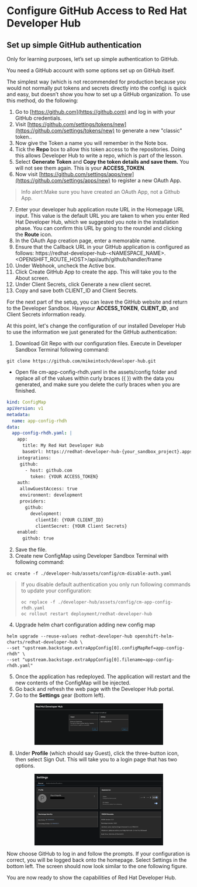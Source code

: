 # Configure GitHub Access to Red Hat Developer Hub

## Set up simple GitHub authentication

Only for learning purposes, let’s set up simple authentication to GitHub.

You need a GitHub account with some options set up on GitHub itself. 

The simplest way (which is not recommended for production because you would not normally put tokens and secrets directly into the config) is quick and easy, but doesn’t show you how to set up a GitHub organization. To use this method, do the following:

1. Go to [https://github.com](https://github.com) and log in with your GitHub credentials.
2. Visit [https://github.com/settings/tokens/new](https://github.com/settings/tokens/new) to generate a new "classic" token..
3. Now give the Token a name you will remember in the Note box.
4. Tick the **Repo** box to allow this token access to the repositories. Doing this allows Developer Hub to write a repo, which is part of the lesson.
5. Select **Generate Token** and **Copy the token details and save them.** You will not see them again. This is your **ACCESS_TOKEN**.
6. Now visit [https://github.com/settings/apps/new](https://github.com/settings/apps/new) to register a new OAuth App.

> Info alert:Make sure you have created an OAuth App, not a Github App.

7. Enter your developer hub application route URL in the Homepage URL input. This value is the default URL you are taken to when you enter Red Hat Developer Hub, which we suggested you note in the installation phase. You can confirm this URL by going to the roundel and clicking the **Route** icon.
8. In the OAuth App creation page, enter a memorable name.
9. Ensure that the Callback URL in your GitHub application is configured as follows:
https://redhat-developer-hub-<NAMESPACE_NAME\>.<OPENSHIFT_ROUTE_HOST\>/api/auth/github/handler/frame
10. Under Webhook, uncheck the Active box.
11. Click Create GitHub App to create the app. This will take you to the About screen.
12. Under Client Secrets, click Generate a new client secret.
13. Copy and save both CLIENT_ID and Client Secrets.

For the next part of the setup, you can leave the GitHub website and return to the Developer Sandbox. Haveyour **ACCESS_TOKEN**, **CLIENT_ID**, and Client Secrets information ready.

At this point, let's change the configuration of our installed Developer Hub to use the information we just generated for the GitHub authentication:

1. Download Git Repo with our configuration files. Execute in Developer Sandbox Terminal following command:

```shell
git clone https://github.com/mikeintoch/developer-hub.git
``` 
- Open file cm-app-config-rhdh.yaml in the assets/config folder and replace all of the values within curly braces ({ }) with the data you generated, and make sure you delete the curly braces when you are finished.

```yaml
kind: ConfigMap
apiVersion: v1
metadata:
  name: app-config-rhdh
data:
  app-config-rhdh.yaml: |
    app:
      title: My Red Hat Developer Hub
      baseUrl: https://redhat-developer-hub-{your_sandbox_project}.apps.{your_sandbox_url}.openshiftapps.com/
    integrations:
     github:
       - host: github.com
         token: {YOUR ACCESS_TOKEN}
    auth:
     allowGuestAccess: true
     environment: development
     providers:
       github:
         development:
           clientId: {YOUR CLIENT_ID}
           clientSecret: {YOUR Client Secrets}
    enabled:
      github: true
```

2. Save the file.
3. Create new ConfigMap using Developer Sandbox Terminal with following command:

```shell
oc create -f ./developer-hub/assets/config/cm-disable-auth.yaml
```
> If you disable default authentication you only run following commands to update your configuration:
> ```shell
> oc replace -f ./developer-hub/assets/config/cm-app-config-rhdh.yaml
> oc rollout restart deployment/redhat-developer-hub
> ```

4. Upgrade helm chart configuration adding new config map

```shell
helm upgrade --reuse-values redhat-developer-hub openshift-helm-charts/redhat-developer-hub \ 
--set "upstream.backstage.extraAppConfig[0].configMapRef=app-config-rhdh" \ 
--set "upstream.backstage.extraAppConfig[0].filename=app-config-rhdh.yaml"
```

5. Once the application has redeployed. The application will restart and the new contents of the ConfigMap will be injected.
6. Go back and refresh the web page with the Developer Hub portal.
7. Go to the **Settings** gear (bottom left).

<img src="/assets/images/5.png" width="70%" height="70%" style="display: block; margin: 0 auto">

8. Under **Profile** (which should say Guest), click the three-button icon, then select Sign Out. This will take you to a login page that has two options.

<img src="/assets/images/19.png" width="70%" height="70%" style="display: block; margin: 0 auto">

Now choose GitHub to log in and follow the prompts. If your configuration is correct, you will be logged back onto the homepage. Select Settings in the bottom left. The screen should now look similar to the one following figure. 

You are now ready to show the capabilities of Red Hat Developer Hub.



